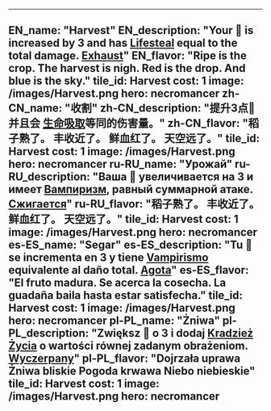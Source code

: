 ---

EN_name: "Harvest"
EN_description: "Your 🔸 is increased by 3 and has  <u>Lifesteal</u> equal to the total damage. <u>Exhaust</u>"
EN_flavor: "Ripe is the crop. 
The harvest is nigh. 
Red is the drop. 
And blue is the sky."
tile_id: Harvest
cost: 1
image: /images/Harvest.png
hero: necromancer
zh-CN_name: "收割"
zh-CN_description: "提升3点🔸并且会 <u>生命吸取</u>等同的伤害量。"
zh-CN_flavor: "稻子熟了。
丰收近了。
鲜血红了。
天空远了。"
tile_id: Harvest
cost: 1
image: /images/Harvest.png
hero: necromancer
ru-RU_name: "Урожай"
ru-RU_description: "Ваша 🔸 увеличивается на 3 и имеет  <u>Вампиризм</u>, равный суммарной атаке. <u>Сжигается</u>"
ru-RU_flavor: "稻子熟了。
丰收近了。
鲜血红了。
天空远了。"
tile_id: Harvest
cost: 1
image: /images/Harvest.png
hero: necromancer
es-ES_name: "Segar"
es-ES_description: "Tu 🔸 se incrementa en 3 y tiene  <u>Vampirismo</u> equivalente al daño total. <u>Agota</u>"
es-ES_flavor: "El fruto madura.
Se acerca la cosecha.
La guadaña baila
hasta estar satisfecha."
tile_id: Harvest
cost: 1
image: /images/Harvest.png
hero: necromancer
pl-PL_name: "Żniwa"
pl-PL_description: "Zwiększ 🔸 o 3 i dodaj  <u>Kradzież Życia</u> o wartości równej zadanym obrażeniom. <u>Wyczerpany</u>"
pl-PL_flavor: "Dojrzała uprawa
Żniwa bliskie
Pogoda krwawa
Niebo niebieskie"
tile_id: Harvest
cost: 1
image: /images/Harvest.png
hero: necromancer
---